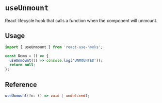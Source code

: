 # `useUnmount`

React lifecycle hook that calls a function when the component will unmount.

## Usage

```jsx
import { useUnmount } from 'react-use-hooks';

const Demo = () => {
  useUnmount(() => console.log('UNMOUNTED'));
  return null;
};
```

## Reference

```ts
useUnmount(fn: () => void | undefined);
```
